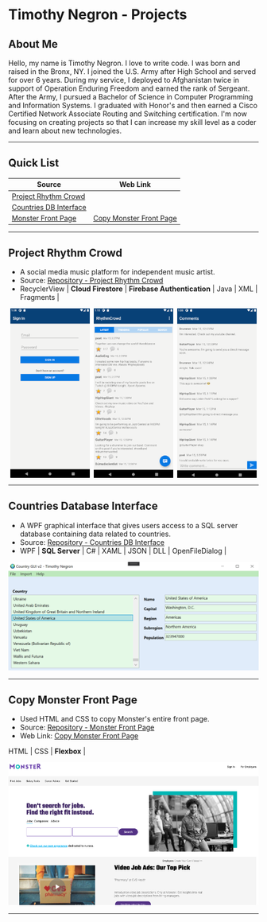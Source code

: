 # Timothy Negron - Projects

## About Me

Hello, my name is Timothy Negron. I love to write code. I was born and raised in the Bronx, NY. I joined the U.S. Army after High School and served for over 6 years. During my service, I deployed to Afghanistan twice in support of Operation Enduring Freedom
and earned the rank of Sergeant. After the Army, I pursued a  Bachelor of Science in Computer Programming and Information Systems. I graduated with Honor's and then earned a Cisco Certified Network Associate Routing and Switching certification. I'm now focusing on creating projects so that I can increase my skill level as a coder and learn about new technologies.

---

## Quick List

| Source                                                                          | Web Link                                                                            |
| ------------------------------------------------------------------------------- | ----------------------------------------------------------------------------------- |
| [Project Rhythm Crowd](https://github.com/timothynegron/project-rhythm-crowd)   |                                                                                     |
| [Countries DB Interface](https://github.com/timothynegron/country-db-interface) |                                                                                     |
| [Monster Front Page](https://github.com/timothynegron/copy-monster-front-page)  | [Copy Monster Front Page](https://timothynegron.github.io/copy-monster-front-page/) |


---

## Project Rhythm Crowd

* A social media music platform for independent music artist.
* Source: [Repository - Project Rhythm Crowd](https://github.com/timothynegron/project-rhythm-crowd)
* RecyclerView | **Cloud Firestore** | **Firebase Authentication** | Java | XML |  Fragments | 

<div style="display: flex; justify-content: space-around">
    <img src="assets/sign-in.png" width=160/>
    <img src="assets/global-feed.png" width=160/>
    <img src="assets/comments.png" width=160>
    <!-- <img src="assets/sign-up.png" width=160/> -->
</div>


---


## Countries Database Interface

* A WPF graphical interface that gives users access to a SQL server database containing data related to countries.
* Source: [Repository - Countries DB Interface](https://github.com/timothynegron/country-db-interface)
* WPF | **SQL Server** | C# | XAML | JSON | DLL | OpenFileDialog |

<img src="assets/wpf-image.png" width=780/>

---

## Copy Monster Front Page

* Used HTML and CSS to copy Monster's entire front page.
* Source: [Repository - Monster Front Page](https://github.com/timothynegron/copy-monster-front-page)
* Web Link: [Copy Monster Front Page](https://timothynegron.github.io/copy-monster-front-page/)

HTML | CSS | **Flexbox** |

<img src="assets/monster-image.png"/>

---
